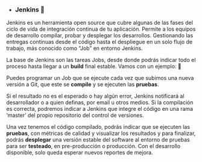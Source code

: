 - ### Jenkins 🚀

Jenkins es un herramienta open source que cubre algunas de las fases del ciclo de vida de integración continua de tu aplicación. Permite a los equipos de desarrollo compilar, probar y desplegar los desarrollos. Gestionando las entregas continuas desde el código hasta el despliegue en un solo flujo de trabajo, más conocido como “Job” en entorno Jenkins.

La base de Jenkins son las tareas Jobs, desde donde podrás indicar todo el proceso hasta llegar a un **build** final estable. Vamos con un ejemplo: 📎

Puedes programar un Job que se ejecute cada vez que subimos una nueva versión a Git, que este se **compile** y se ejecuten las **pruebas**.

Si el resultado no es el esperado o hay algún error, Jenkins notificará al desarrollador o a quien definas, por email u otros medios. Si la compilación es correcta, podremos indicar a Jenkins que integre el código en una rama ‘master’ del propio repositorio del control de versiones.

Una vez tenemos el código compilado, podrás indicar que se ejecuten las **pruebas**, con métricas de calidad y visualizar los resultados y para finalizar, podrás **desplegar** una versión estable del software al entorno de pruebas para ser **testeado**, en pre-producción o producción. Con el desarrollo disponible, solo queda esperar nuevos reportes de mejora.
